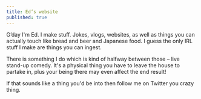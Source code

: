 ```yaml
---
title: Ed’s website
published: true
---
```


G’day I'm Ed. I make stuff. Jokes, vlogs, websites, as well as things you can actually touch like bread and beer and Japanese food. I guess the only IRL stuff I make are things you can ingest.

There is something I do which is kind of halfway between those – live stand-up comedy. It's a physical thing you have to leave the house to partake in, plus your being there may even affect the end result!

If that sounds like a thing you'd be into then follow me on Twitter you crazy thing.
